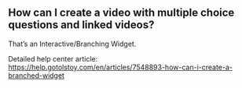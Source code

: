 ## How can I create a video with multiple choice questions and linked videos?

That’s an Interactive/Branching Widget.

Detailed help center article: https://help.gotolstoy.com/en/articles/7548893-how-can-i-create-a-branched-widget